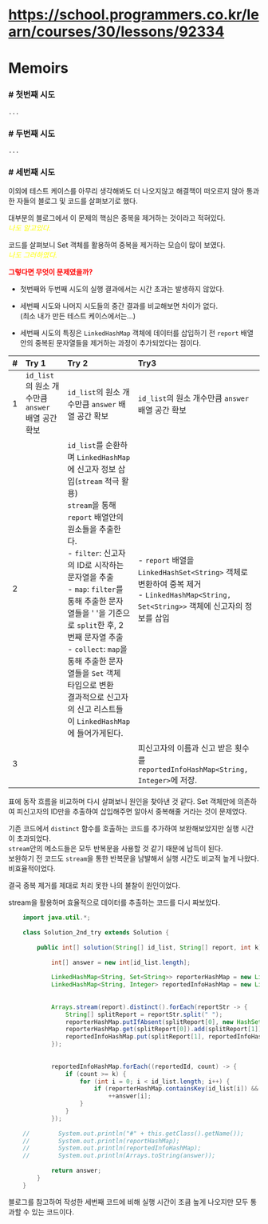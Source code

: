 # https://school.programmers.co.kr/learn/courses/30/lessons/92334

# Memoirs

### # 첫번째 시도
    ...

### # 두번째 시도
    ...

### # 세번째 시도

이외에 테스트 케이스를 아무리 생각해봐도 더 나오지않고 해결책이 떠오르지 않아 통과한 자들의 블로그 및 코드를 살펴보기로 했다.  

대부분의 블로그에서 이 문제의 핵심은 중복을 제거하는 것이라고 적혀있다. \
<span style="color:yellow">*나도 알고있다.*</span>

코드를 살펴보니 Set 객체를 활용하여 중복을 제거하는 모습이 많이 보였다. \
<span style="color:yellow">*나도 그러하였다.*</span>

<span style="color:red">**그렇다면 무엇이 문제였을까?**</span>
 - 첫번째와 두번째 시도의 실행 결과에서는 시간 초과는 발생하지 않았다. 

 - 세번째 시도와 나머지 시도들의 중간 결과를 비교해보면 차이가 없다.\
(최소 내가 만든 테스트 케이스에서는...)

 - 세번째 시도의 특징은 `LinkedHashMap` 객체에 데이터를 삽입하기 전 `report` 배열안의 중복된 문자열들을 제거하는 과정이 추가되었다는 점이다.


| **#** | Try 1                                | Try 2                                                                                                                                                                                                                                                                                           | Try3                                                                                                             |
|:-----:|:-------------------------------------|:------------------------------------------------------------------------------------------------------------------------------------------------------------------------------------------------------------------------------------------------------------------------------------------------|:-----------------------------------------------------------------------------------------------------------------|
|   1   | `id_list`의 원소 개수만큼 `answer` 배열 공간 확보 | `id_list`의 원소 개수만큼 `answer` 배열 공간 확보                                                                                                                                                                                                                                                            | `id_list`의 원소 개수만큼 `answer` 배열 공간 확보                                                                             |
|   2   |                                      | `id_list`를 순환하며 `LinkedHashMap`에 신고자 정보 삽입(`stream` 적극 활용)<br/> `stream`을 통해 `report` 배열안의 원소들을 추출한다.<br/>- `filter`: 신고자의 ID로 시작하는 문자열을 추출 <br/>- `map`: `filter`를 통해 추출한 문자열들을 ' '을 기준으로 `split`한 후, 2번째 문자열 추출<br/>- `collect`: `map`을 통해 추출한 문자열들을 `Set` 객체 타입으로 변환<br/> 결과적으로 신고자의 신고 리스트들이 `LinkedHashMap`에 들어가게된다. | - `report` 배열을 `LinkedHashSet<String>` 객체로 변환하여 중복 제거<br/>- `LinkedHashMap<String, Set<String>>` 객체에 신고자의 정보를 삽입 |
|   3   |                                      |                                                                                                                                                                                                                                                                                                 | 피신고자의 이름과 신고 받은 횟수를 `reportedInfoHashMap<String, Integer>`에 저장.                                                    |

표에 동작 흐름을 비교하며 다시 살펴보니 원인을 찾아낸 것 같다.
Set 객체만에 의존하여 피신고자의 ID만을 추출하여 삽입해주면 알아서 중복해줄 거라는 것이 문제였다.

기존 코드에서 `distinct` 함수를 호출하는 코드를 추가하여 보완해보았지만 실행 시간이 초과되었다. \
`stream`안의 메소드들은 모두 반복문을 사용할 것 같기 때문에 납득이 된다. \
보완하기 전 코드도 `stream`을 통한 반복문을 남발해서 실행 시간도 비교적 높게 나왔다. 비효율적이었다.

결국 중복 제거를 제대로 처리 못한 나의 불찰이 원인이었다.

stream을 활용하며 효율적으로 데이터를 추출하는 코드를 다시 짜보았다. 
```java
    import java.util.*;
    
    class Solution_2nd_try extends Solution {
    
        public int[] solution(String[] id_list, String[] report, int k) {
    
            int[] answer = new int[id_list.length];
    
            LinkedHashMap<String, Set<String>> reporterHashMap = new LinkedHashMap<>();
            LinkedHashMap<String, Integer> reportedInfoHashMap = new LinkedHashMap<>();
    
    
            Arrays.stream(report).distinct().forEach(reportStr -> {
                String[] splitReport = reportStr.split(" ");
                reporterHashMap.putIfAbsent(splitReport[0], new HashSet<>());
                reporterHashMap.get(splitReport[0]).add(splitReport[1]);
                reportedInfoHashMap.put(splitReport[1], reportedInfoHashMap.getOrDefault(splitReport[1], 0) + 1);
            });
    
    
            reportedInfoHashMap.forEach((reportedId, count) -> {
                if (count >= k) {
                    for (int i = 0; i < id_list.length; i++) {
                        if (reporterHashMap.containsKey(id_list[i]) && reporterHashMap.get(id_list[i]).contains(reportedId))
                            ++answer[i];
                    }
                }
            });
    
    //        System.out.println("#" + this.getClass().getName());
    //        System.out.println(reportHashMap);
    //        System.out.println(reportedInfoHashMap);
    //        System.out.println(Arrays.toString(answer));
    
            return answer;
        }
    }
````
블로그를 참고하여 작성한 세번째 코드에 비해 실행 시간이 조큼 높게 나오지만 모두 통과할 수 있는 코드이다.



 


